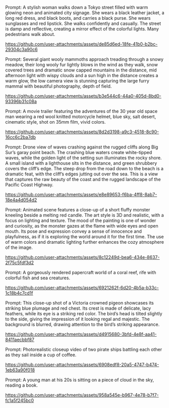 Prompt: A stylish woman walks down a Tokyo street filled with warm glowing neon and animated city signage. She wears a black leather jacket, a long red dress, and black boots, and carries a black purse. She wears sunglasses and red lipstick. She walks confidently and casually. The street is damp and reflective, creating a mirror effect of the colorful lights. Many pedestrians walk about.

https://github.com/user-attachments/assets/de85d6ed-18fe-41b0-b2bc-29304c3a90c6  

Prompt: Several giant wooly mammoths approach treading through a snowy meadow, their long wooly fur lightly blows in the wind as they walk, snow covered trees and dramatic snow capped mountains in the distance, mid afternoon light with wispy clouds and a sun high in the distance creates a warm glow, the low camera view is stunning capturing the large furry mammal with beautiful photography, depth of field.

https://github.com/user-attachments/assets/b3e544c6-44a0-405d-8bd0-93396b31c08a  

Prompt: A movie trailer featuring the adventures of the 30 year old space man wearing a red wool knitted motorcycle helmet, blue sky, salt desert, cinematic style, shot on 35mm film, vivid colors.

https://github.com/user-attachments/assets/8d2d3198-a9c3-4518-8c90-16cc6c2ba7db  

Prompt: Drone view of waves crashing against the rugged cliffs along Big Sur’s garay point beach. The crashing blue waters create white-tipped waves, while the golden light of the setting sun illuminates the rocky shore. A small island with a lighthouse sits in the distance, and green shrubbery covers the cliff’s edge. The steep drop from the road down to the beach is a dramatic feat, with the cliff’s edges jutting out over the sea. This is a view that captures the raw beauty of the coast and the rugged landscape of the Pacific Coast Highway.

https://github.com/user-attachments/assets/e8e89653-f6ba-4ff8-8ab7-18e4a4d054d2  

Prompt: Animated scene features a close-up of a short fluffy monster kneeling beside a melting red candle. The art style is 3D and realistic, with a focus on lighting and texture. The mood of the painting is one of wonder and curiosity, as the monster gazes at the flame with wide eyes and open mouth. Its pose and expression convey a sense of innocence and playfulness, as if it is exploring the world around it for the first time. The use of warm colors and dramatic lighting further enhances the cozy atmosphere of the image.

https://github.com/user-attachments/assets/8c12249d-bea6-434e-8637-2f75c5fdf3d2  

Prompt: A gorgeously rendered papercraft world of a coral reef, rife with colorful fish and sea creatures.

https://github.com/user-attachments/assets/6921262f-6d20-4b5a-b33c-1c18b4c7cd1f  

Prompt: This close-up shot of a Victoria crowned pigeon showcases its striking blue plumage and red chest. Its crest is made of delicate, lacy feathers, while its eye is a striking red color. The bird’s head is tilted slightly to the side, giving the impression of it looking regal and majestic. The background is blurred, drawing attention to the bird’s striking appearance.

https://github.com/user-attachments/assets/d4915680-3bfd-4e8f-aa41-8411aecbbf87  

Prompt: Photorealistic closeup video of two pirate ships battling each other as they sail inside a cup of coffee.

https://github.com/user-attachments/assets/6908edf8-20a5-4747-b474-1eb63a90f018  

Prompt: A young man at his 20s is sitting on a piece of cloud in the sky, reading a book.

https://github.com/user-attachments/assets/958a545e-b967-4e78-b7f7-fc1a5f245bc0  